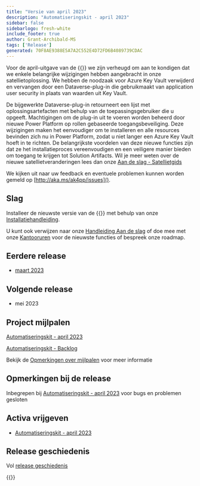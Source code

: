 ```yaml
---
title: "Versie van april 2023"
description: "Automatiseringskit - april 2023"
sidebar: false
sidebarlogo: fresh-white
include_footer: true
author: Grant-Archibald-MS
tags: ['Release']
generated: 70F8AE9388E5A7A2C552E4D72FD6B4089739CDAC
---
```


Voor de april-uitgave van de {{<product-name>}} we zijn verheugd om aan te kondigen dat we enkele belangrijke wijzigingen hebben aangebracht in onze satellietoplossing. We hebben de noodzaak voor Azure Key Vault verwijderd en vervangen door een Dataverse-plug-in die gebruikmaakt van application user security in plaats van waarden uit Key Vault. 

De bijgewerkte Dataverse-plug-in retourneert een lijst met oplossingsartefacten met behulp van de toepassingsgebruiker die u opgeeft. Machtigingen om de plug-in uit te voeren worden beheerd door nieuwe Power Platform op rollen gebaseerde toegangsbeveiliging. Deze wijzigingen maken het eenvoudiger om te installeren en alle resources bevinden zich nu in Power Platform, zodat u niet langer een Azure Key Vault hoeft in te richten. De belangrijkste voordelen van deze nieuwe functies zijn dat ze het installatieproces vereenvoudigen en een veiligere manier bieden om toegang te krijgen tot Solution Artifacts. Wil je meer weten over de nieuwe satellietveranderingen lees dan onze [Aan de slag - Satellietgids](/nl/get-started/satellite)

We kijken uit naar uw feedback en eventuele problemen kunnen worden gemeld op [http://aka.ms/ak4pp/issues]().

## Slag

Installeer de nieuwste versie van de {{<product-name>}} met behulp van onze [Installatiehandleiding](/nl/get-started/install).

U kunt ook verwijzen naar onze [Handleiding Aan de slag](/nl/get-started) of doe mee met onze [Kantooruren](/nl/office-hours) voor de nieuwste functies of bespreek onze roadmap.

## Eerdere release

- [maart 2023](/nl/releases/march-2023)

## Volgende release

- mei 2023

## Project mijlpalen

[Automatiseringskit - april 2023](https://github.com/orgs/microsoft/projects/486/views/11)

[Automatiseringskit - Backlog](https://github.com/orgs/microsoft/projects/486/views/1)

Bekijk de [Opmerkingen over mijlpalen](/nl/releases/milestones) voor meer informatie

## Opmerkingen bij de release

Inbegrepen bij [Automatiseringskit - april 2023](https://github.com/microsoft/powercat-automation-kit/releases/tag/AutomationKit-April2023) voor bugs en problemen gesloten

## Activa vrijgeven

- [Automatiseringskit - april 2023](https://github.com/microsoft/powercat-automation-kit/releases/tag/AutomationKit-April2023)

## Release geschiedenis

Vol [release geschiedenis](/nl/releases)

{{<questions name="/content/nl/releases/April-2023.json" completed="Bedankt voor het geven van feedback" showNavigationButtons="false" locale="nl">}}

